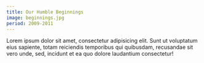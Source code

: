```yaml
---
title: Our Humble Beginnings
image: beginnings.jpg
period: 2009-2011
---
```

Lorem ipsum dolor sit amet, consectetur adipisicing elit. Sunt ut voluptatum eius sapiente, totam reiciendis temporibus qui quibusdam, recusandae sit vero unde, sed, incidunt et ea quo dolore laudantium consectetur!
